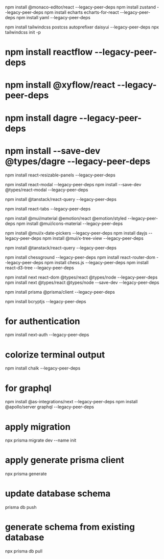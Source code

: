 npm install @monaco-editor/react --legacy-peer-deps
npm install zustand --legacy-peer-deps
npm install echarts echarts-for-react --legacy-peer-deps
npm install yaml --legacy-peer-deps


npm install tailwindcss postcss autoprefixer daisyui --legacy-peer-deps
npx tailwindcss init -p



# npm install reactflow --legacy-peer-deps
# npm install @xyflow/react --legacy-peer-deps
# npm install dagre --legacy-peer-deps
# npm install --save-dev @types/dagre --legacy-peer-deps


npm install react-resizable-panels --legacy-peer-deps

npm install react-modal --legacy-peer-deps
npm install --save-dev @types/react-modal --legacy-peer-deps

npm install @tanstack/react-query --legacy-peer-deps


npm install react-tabs --legacy-peer-deps

npm install @mui/material @emotion/react @emotion/styled --legacy-peer-deps
npm install @mui/icons-material --legacy-peer-deps

npm install @mui/x-date-pickers --legacy-peer-deps
npm install dayjs --legacy-peer-deps
npm install @mui/x-tree-view --legacy-peer-deps

<!-- npm install @mui/lab --legacy-peer-deps -->

npm install @tanstack/react-query --legacy-peer-deps







npm install chessground --legacy-peer-deps
npm install react-router-dom --legacy-peer-deps
npm install chess.js --legacy-peer-deps
npm install react-d3-tree  --legacy-peer-deps






npm install next react-dom @types/react @types/node --legacy-peer-deps
npm install next @types/react @types/node --save-dev --legacy-peer-deps


npm install prisma @prisma/client --legacy-peer-deps

npm install bcryptjs --legacy-peer-deps


# for authentication
npm install next-auth --legacy-peer-deps
<!-- test providers http://localhost:3000/api/auth/providers -->

# colorize terminal output
npm install chalk --legacy-peer-deps

# for graphql
npm install @as-integrations/next --legacy-peer-deps
npm install @apollo/server graphql --legacy-peer-deps


# apply migration
npx prisma migrate dev --name init

# apply generate prisma client
npx prisma generate

# update database schema
prisma db push

# generate schema from existing database
npx prisma db pull